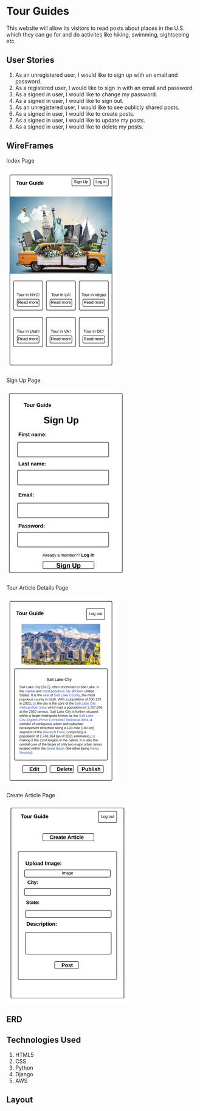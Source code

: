 # Tour Guides

This website will allow its visitors to read posts about places in the U.S. which they can go for and do activites like hiking, swimming, sightseeing etc. 

## User Stories

1. As an unregistered user, I would like to sign up with an email and password.
2. As a registered user, I would like to sign in with an email and password.
3. As a signed in user, I would like to change my password.
4. As a signed in user, I would like to sign out.
5. As an unregistered user, I would like to see publicly shared posts.
6. As a signed in user, I would like to create posts.
7. As a signed in user, I would like to update my posts.
8. As a signed in user, I would like to delete my posts.

## WireFrames

Index Page

![home](home.png)

Sign Up Page

![signup](signup.png)

Tour Article Details Page

![crud](crud.png)

Create Article Page

![create](create.png)

## ERD

## Technologies Used

1. HTML5
2. CSS
3. Python
4. Django
5. AWS


## Layout

